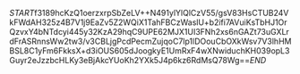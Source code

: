 $START$f3189hcKzQ1oerzxrpSbZeLV++N491ylYlQlCzV55/gsV83HsCTUB24VkFWdAH325z4B7V1j9EaZv5Z2WQiX1TahFBCzWaslU+b2ifi7AVuiKsTbHJ1OrQzvxY4bNTdcyi445y32KzA29hqC9UPE62MJX1UI3FNh2xs6nGAZt73uGXLrdFrASRnnsWw2tw3/v3CBLjgPcdPecmZujqoC7lp1lDOouCbOXkWsv7V3lhHMBSL8C1yFm6FkksX+d3iOUS605dJoogkyE1UmRxF4wXNwiduchKH039opL3Guyr2eJzzbcHLKy3eBjAkcYUoKh2YXk5J4p6kz6RdMsQ78Wg==$END$